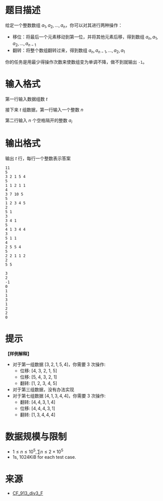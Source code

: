 # 题目描述

给定一个整数数组 $a_1,a_2,...,a_n$，你可以对其进行两种操作：
* 移位：将最后一个元素移动到第一位，并将其他元素后移，得到数组 $a_n,a_1,a_2,...,a_{n-1}$
* 翻转：将整个数组翻转过来，得到数组 $a_n,a_{n-1},...,a_2,a_1$

你的任务是用最少得操作次数来使数组变为单调不降，做不到就输出 `-1`。
# 输入格式

第一行输入数据组数 $t$

接下来 $t$ 组数据，第一行输入一个整数 $n$ 

第二行输入 $n$ 个空格隔开的整数 $a_i$
 
# 输出格式
输出 $t$ 行，每行一个整数表示答案

```input1
11
5
3 2 1 5 4
5
1 1 2 1 1
4
3 7 10 5
5
1 2 3 4 5
2
5 1
3
3 4 1
5
4 1 3 4 4
3
5 1 1
4
2 5 5 4
5
2 2 1 1 2
2
5 5
```

```output1
3
2
-1
0
1
1
3
1
2
2
0
```

# 提示
**【样例解释】**
* 对于第一组数据 $[3, 2, 1, 5, 4]$，你需要 $3$ 次操作:
  * 位移: [4, 3, 2, 1, 5]
  * 位移: [5, 4, 3, 2, 1]
  * 翻转: [1, 2, 3, 4, 5]
* 对于第三组数据，没有办法实现
* 对于第七组数据 $[4, 1, 3, 4, 4]$，你需要 $3$ 次操作:
  * 翻转: $[4, 4, 3, 1, 4]$
  * 位移: $[4, 4, 4, 3, 1]$
  * 翻转: $[1, 3, 4, 4, 4]$

# 数据规模与限制
* $1 \le n \le 10^5, \sum n \le 2 \times 10^5$
* 1s, 1024KiB for each test case.

# 来源
* [CF_913_div3_F](https://codeforces.com/contest/1907/problem/F)
